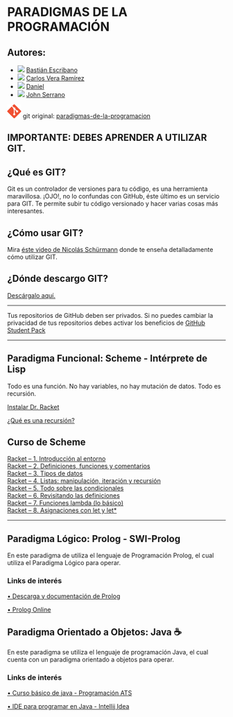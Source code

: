 # PARADIGMAS DE LA PROGRAMACIÓN

## Autores:
-  <img width="16" src="https://avatars.githubusercontent.com/u/67527996?v=4"></img> [Bastián Escribano](https://github.com/vastien)
-  <img width="16" src="https://avatars.githubusercontent.com/u/83312809?v=4"></img> [Carlos Vera Ramírez](https://github.com/Cveramz)
-  <img width="16" src="https://avatars.githubusercontent.com/u/74688364?v=4"></img> [Daniel](https://github.com/Danaxar)
-  <img width="16" src="https://avatars.githubusercontent.com/u/91446330?v=4"></img> [John Serrano](https://github.com/PodssilDev)

![logo-git](./../sources/git.svg) git original: [paradigmas-de-la-programacion](https://github.com/vastien/paradigmas-de-la-programacion)
## IMPORTANTE: DEBES APRENDER A UTILIZAR GIT.

## ¿Qué es GIT?                   
Git es un controlador de versiones para tu código, es una herramienta maravillosa. 
¡OJO!, no lo confundas con GitHub, éste último es un servicio para GIT. Te permite subir tu código versionado y hacer varias cosas más interesantes.       

## ¿Cómo usar GIT?               
Mira [éste video de Nicolás Schürmann](https://www.youtube.com/watch?v=VdGzPZ31ts8) donde te enseña detalladamente cómo utilizar GIT.

## ¿Dónde descargo GIT?                        
[Descárgalo aquí.](https://git-scm.com/downloads)                               

________________________________________________________________________________________________________________
             
              
Tus repositorios de GitHub deben ser privados. Si no puedes cambiar la privacidad de tus repositorios debes activar los beneficios de [GitHub Student Pack](https://education.github.com/pack)

________________________________________________________________________________________________________________


## Paradigma Funcional: Scheme - Intérprete de Lisp

Todo es una función. No hay variables, no hay mutación de datos. Todo es recursión.

[Instalar Dr. Racket](https://download.racket-lang.org/)

[¿Qué es una recursión?](https://www.youtube.com/watch?v=yX5kR63Dpdw)

## Curso de Scheme
                                          
[Racket – 1. Introducción al entorno](https://www.youtube.com/watch?v=NwZPlLTK-UQ)                                   
[Racket – 2. Definiciones, funciones y comentarios](https://www.youtube.com/watch?v=rs9HGt-sM04)                            
[Racket – 3. Tipos de datos](https://www.youtube.com/watch?v=t0pislja1-0)                                                        
[Racket – 4. Listas: manipulación, iteración y recursión](https://www.youtube.com/watch?v=H3ExAU7QKt4)                                   
[Racket – 5. Todo sobre las condicionales](https://www.youtube.com/watch?v=tfP8FFugfXM)                                          
[Racket – 6. Revisitando las definiciones](https://www.youtube.com/watch?v=lVUQRbWTz5o&)                                   
[Racket – 7. Funciones lambda (lo básico)](https://www.youtube.com/watch?v=LJ5Km0p2kwY)                                   
[Racket – 8. Asignaciones con let y let*](https://www.youtube.com/watch?v=gTiacw5m91U)                            
________________________________________________________________________________________________________________


## Paradigma Lógico: Prolog - SWI-Prolog
En este paradigma de utiliza el lenguaje de Programación Prolog, el cual utiliza el Paradigma Lógico para operar.

### Links de interés

[• Descarga y documentación de Prolog](https://www.swi-prolog.org/)

[• Prolog Online](https://swish.swi-prolog.org/)

## Paradigma Orientado a Objetos: Java ☕
En este paradigma se utiliza el lenguaje de programación Java, el cual cuenta con un paradigma orientado a objetos para operar. 

### Links de interés
[• Curso básico de java - Programación ATS](https://youtube.com/playlist?list=PLWtYZ2ejMVJkjOuTCzIk61j7XKfpIR74K)

[• IDE para programar en Java - Intellij Idea](https://www.jetbrains.com/es-es/idea/download/)
